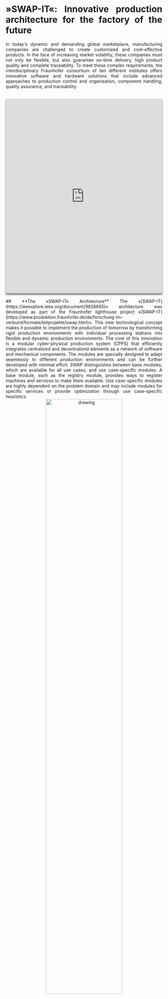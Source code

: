 <!--
SPDX-FileCopyrightText: The SWAP-IT Contributors
SPDX-License-Identifier: CC-BY-4.0
-->
<style>body {text-align: justify}</style>
# **»SWAP-IT«: Innovative production architecture for the factory of the future**
In today's dynamic and demanding global marketplace, manufacturing companies are challenged to create customized and cost-effective products. In the face of increasing market volatility, these companies must not only be flexible, but also guarantee on-time delivery, high product quality and complete traceability. To meet these complex requirements, the interdisciplinary Fraunhofer consortium of ten different institutes offers innovative software and hardware solutions that include advanced approaches to production control and organization, component handling, quality assurance, and traceability.
<br /><br />
<center>
<iframe width="100%" height="625" src="https://www.youtube.com/embed/BqtzeEOSPfs&cc_load_policy=1" style="box-shadow: 0px 5px 5px gray" frameborder="0" allow="accelerometer; autoplay; clipboard-write; encrypted-media; gyroscope; picture-in-picture" allowfullscreen></iframe>
</center>
<br />
## **The »SWAP-IT« Architecture**
The »[SWAP-IT](https://ieeexplore.ieee.org/document/9926665)« architecture was developed as part of the Fraunhofer lighthouse project »[SWAP-IT](https://www.produktion.fraunhofer.de/de/forschung-im-verbund/formate/leitprojekte/swap.html)«.
This new technological concept makes it possible to implement the production of tomorrow by transforming rigid production environments with individual processing stations into flexible and dynamic production environments.
The core of this innovation is a modular cyber-physical production system (CPPS) that efficiently integrates centralized and decentralized elements as a network of software and mechanical components.
The modules are specially designed to adapt seamlessly to different production environments and can be further developed with minimal effort.
SWAP distinguishes between base modules, which are available for all use cases, and use case-specific modules.
A base module, such as the registry module, provides ways to register machines and services to make them available.
Use case-specific modules are highly dependent on the problem domain and may include modules for specific services or provide optimization through use case-specific heuristics. 
<br />

<center>
    <img src="assets/img/swap-overview.svg" alt="drawing" width="70%"/>
</center>
<br />
  
Another innovation is the introduction of the »Production Flow Description Language« ([PFDL](https://ieeexplore.ieee.org/document/10003953)) which is also one of the base modules.
This specially developed domain-specific language enables production orders to act as active participants in the CPPS and to organize themselves independently.
The »PFDL« defines the basic sequence of work steps, but not which machine performs which task.
As a consequence, the »SWAP-IT« software decides how exactly the order should be executed and assigns individual tasks to machines that are currently available or conveniently located.
In this way, each order is executed individually and efficiently according to specifications, creating an order-centered and highly automated production environment.
This case-by-case flexibility is not possible in traditional manufacturing with its standardized workstations.

With the help of these basic software components the precise definition and execution of production orders is possible.
The use of the »SWAP-IT» architecture in combination with the »PFDL« enables fully automated and machine-readable production orders. This facilitates dynamic and efficient allocation of production resources, such as through the OPC UA-based connection of machine tools and production systems, and allows for immediate reaction during the production process.

<div class="wrapper">
    <div class="box sidebar">
    
    <div class="click-zoom">
  <label>
    <input type="checkbox">
    <img src="assets/img/swap_architecture.jpg" style="box-shadow: 10px 5px 5px gray;" alt="drawing" width="100%"/>
  </label>
</div>
    </div>
    <div class="box sidebar2"><iframe style="box-shadow: 10px 5px 5px gray;" width="100%" height="455" src="https://www.youtube.com/embed/bdl0mfd_s7k&cc_load_policy=1" frameborder="0" allowfullscreen></iframe></div>
</div>


<br />

## **New solutions for flexible, cooperative, and efficient scheduling of production resources at the runtime of the production order**
»SWAP-IT« and its modules are being used for the first time in four industry-relevant use cases with hardware demonstrators.
The project has developed basic and specific technology software components.
The basic software components and an [integration guide](https://github.com/iml130/swap-it-integration-guide) are freely available as open source on GitHub and are being used in initial heterogeneous use cases in the context of production and automation.

Production resources can automate processes to increase technical flexibility and handle a wide range of product variants.
This can be imagined as an »automation of the automation«.
Here, self-configuring algorithms are used for robot-based object handling to improve component flexibility.
Among other things, three new types of sensors for optical quality assurance have been integrated.
These sensors use holography and pattern projection to enable surface form measurement with micrometer accuracy, local measurement of defects and functional surfaces (digital holography), as well as mark-free identification of components using track & trace by means of the component's fingerprint.
The process achieves a wide range of variants by integrating the »SWAP-IT« architecture to increase organizational flexibility and optimize capacity utilization.
Workstations can be flexibly linked using freely navigating driverless transport vehicles to achieve an order-specific material flow.
AI-supported optimization algorithms enable optimal distribution of the workload across production resources, resulting in a short throughput time.
 
The configurations and applications available on GitHub allow for a lightweight start in »SWAP-IT« without any external dependencies.
To provide a simple introduction, the developments have been combined into a virtual use case for demonstration purposes.
This demonstration scenario features the latest developed software modules like a dashboard for visualization and creation of orders.
The example production scenario produces an industrial traffic light.
In this context, user can configure the composition of lights and the number of light segments.
Besides, the user can choose between multiple shapes for the stand segment of the traffic light.
Next to this simple example scenario, four use cases were already implemented and are introduced as [success stories](success-stories.md). 
 
## **Interfaces in OPC UA**

Highly flexible production systems can be implemented to cost-effectively manufacture customized products of the highest quality.
The interfaces are implemented using the established OPC CA standard to keep the entry barrier low for interested companies.
Open source software modules are available to simulate the functionality of the interface, measurement, and detection systems.
Companies can simulate and test integration without incurring external costs using
the software modules provided in this open source publication.
The modules include basic software that operates on common »SWAP-IT« models, as well as technology-specific modules from industrial use cases, such as measurement and detection systems.
Together, these modules enable simple piloting and simulation without external costs.

## **»SWAP-IT« Ecosystem and ready to use Components**

### Base Modules

- [Production Flow Description Language (PFDL)](https://github.com/iml130/pfdl) @ GitHub
  - [PFDL VS Code Extension](https://github.com/iml130/pfdl-vscode-extension)

### Tech Modules

- These modules are in preparation and will follow soon.

### Succes Stories
- [Demonstration Scenario](https://github.com/swap-it/swap-it-demo-scenario)

## **Where else to find »SWAP-IT«?**

### Upcoming

- **[Industry Workshop 2024](https://www.iwu.fraunhofer.de/de/veranstaltungen-und-messen/tagungen-und-workshops/industrieworkshop-swap.html)**
  - September 26, 2024, Dresden (Germany)
  - Industrial workshop in Dresden featuring presentations on results and industry feedback, along with live demonstrations of interconnected manufacturing units. The workshop includes practical sessions offering deep insights into project solutions and discussions on adapting the SWAP-IT architecture to various industrial requirements.

### Past

- **[Hannover Messe Industry (HMI)](https://www.fraunhofer.de/en/events/fraunhofer-at-trade-fairs/2023/hannover-messe-2023.html)**
  - World's largest trade fair, dedicated to the topic of industry development
  - April 17, 2023  -  April 21, 2023, Hannover (Germany)
  - Booth A12, Hall 16

- **[Control 2024](https://www.vision.fraunhofer.de/de/veranstaltungen/messe/control/fraunhofer-vision-control-2024/swap-roboterteams-produktionsarchitekturen.html)**
  - Control International trade fair for quality assurance
  - April 23, 2024  -  April 26, 2024, Stuttgart (Germany)
  - Booth 8201 / Hall 8
